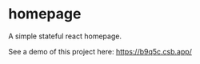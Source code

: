 # homepage
A simple stateful react homepage.

See a demo of this project here: https://b9q5c.csb.app/
